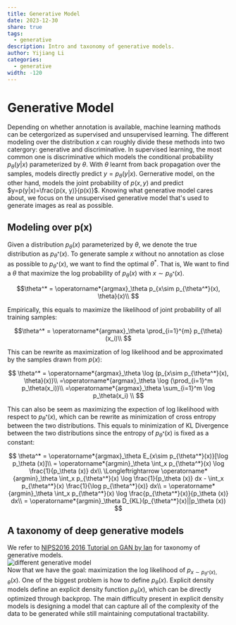 ```yaml
---
title: Generative Model
date: 2023-12-30
share: true
tags:
  - generative
description: Intro and taxonomy of generative models.
author: Yijiang Li
categories:
  - generative
width: -120
---
```

  
# Generative Model  
  
Depending on whether annotation is available, machine learning mathods can be cetergorized as supervised and unsupervised learning. The different modeling over the distribution $x$ can roughly divide these methods into two catergory: generative and discriminative. In supervised learning, the most common one is discriminative which models the conditional probability $p_\theta(y|x)$ parameterized by $\theta$. With $\theta$ learnt from back propagation over the samples, models directly predict $y = p_\theta(y|x)$. Gernerative model, on the other hand, models the joint probability of $p(x, y)$ and predict $y=p(y|x)=\frac{p(x, y)}{p(x)}$. Knowing what generative model cares about, we focus on the unsupervised generative model that's used to generate images as real as possible.  
  
## Modeling over p(x)  
  
Given a distribution $p_\theta(x)$ parameterized by $\theta$, we denote the true distribution as $p_{\theta^*}(x)$.  To generate sample $x$ without no annotation as close as possible to $p_{\theta^*}(x)$, we want to find the optimal $\theta^*$. That is, We want to find a $\theta$ that maximize the log probability of $p_\theta(x)$ with $x\sim p_{\theta^*}(x)$.  
  
$$\theta^* = \operatorname*{argmax}_\theta p_{x\sim p_{\theta^*}(x), \theta}(x)\\  
$$  
  
Empirically, this equals to maximize the likelihood of joint probability of all training samples:  
  
$$\theta^* = \operatorname*{argmax}_\theta \prod_{i=1}^{m} p_{\theta}(x_i)\\  
$$  
  
This can be rewrite as maximization of log likelihood and be approximated by the samples drawn from $p(x)$:  
  
$$  
\theta^* = \operatorname*{argmax}_\theta \log (p_{x\sim p_{\theta^*}(x), \theta}(x))\\  
=\operatorname*{argmax}_\theta \log (\prod_{i=1}^m p_\theta(x_i))\\  
=\operatorname*{argmax}_\theta \sum_{i=1}^m \log p_\theta(x_i) \\  
$$  
  
This can also be seem as maximizing the expection of log likelihood with respect to $p_{\theta^*}(x)$, which can be rewrite as minimization of cross entropy between the two distributions. This equals to minimization of KL Divergence between the two distributions since the entropy of $p_{\theta^*}(x)$ is fixed as a constant:  
  
$$  
\theta^* = \operatorname*{argmax}_\theta E_{x\sim p_{\theta^*}(x)}[\log p_\theta (x)]\\  
= \operatorname*{argmin}_\theta \int_x p_{\theta^*}(x) \log \frac{1}{p_\theta (x)} dx\\  
\Longleftrightarrow \operatorname*{argmin}_\theta \int_x p_{\theta^*}(x) \log \frac{1}{p_\theta (x)} dx - \int_x p_{\theta^*}(x) \frac{1}{\log p_{\theta^*}(x)} dx\\  
= \operatorname*{argmin}_\theta \int_x p_{\theta^*}(x) \log \frac{p_{\theta^*}(x)}{p_\theta (x)} dx\\  
= \operatorname*{argmin}_\theta D_{KL}(p_{\theta^*}(x)||p_\theta (x))  
$$  
  
## A taxonomy of deep generative models  
  
We refer to [NIPS2016 2016 Tutorial on GAN by Ian](https://arxiv.org/pdf/1701.00160.pdf) for taxonomy of generative models.  
![different generative model](https://cdn.jsdelivr.net/gh/williamium3000/mynote@images/pic_1670834817305.png)    
Now that we have the goal: maximization the log likelihood of $p_{x\sim p_{\theta^*}(x), \theta}(x)$. One of the biggest problem is how to define $p_\theta(x)$. Explicit density models define an explicit density function $p_\theta(x)$, which can be directly optimized through backprop. The main difficulty present in explicit density models is designing a model that can capture all of the complexity of the data to be generated while still maintaining computational tractability.  
